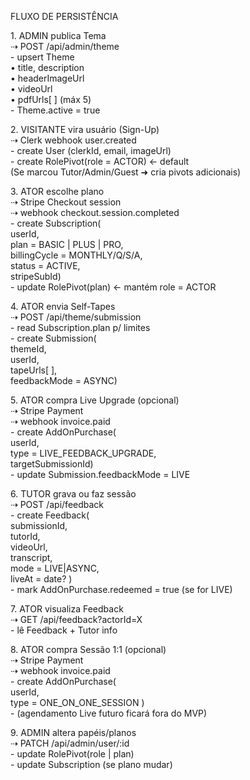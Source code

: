 FLUXO DE PERSISTÊNCIA

1\. ADMIN publica Tema  
   ⇢ POST /api/admin/theme  
      \- upsert Theme  
        • title, description  
        • headerImageUrl  
        • videoUrl  
        • pdfUrls\[ \] (máx 5\)  
      \- Theme.active \= true

2\. VISITANTE vira usuário (Sign-Up)  
   ⇢ Clerk webhook user.created  
      \- create User (clerkId, email, imageUrl)  
      \- create RolePivot(role \= ACTOR)   ← default  
        (Se marcou Tutor/Admin/Guest ➜ cria pivots adicionais)

3\. ATOR escolhe plano  
   ⇢ Stripe Checkout session  
   ⇢ webhook checkout.session.completed  
      \- create Subscription(  
          userId,  
          plan \= BASIC | PLUS | PRO,  
          billingCycle \= MONTHLY/Q/S/A,  
          status \= ACTIVE,  
          stripeSubId)  
      \- update RolePivot(plan)           ← mantém role \= ACTOR

4\. ATOR envia Self-Tapes  
   ⇢ POST /api/theme/submission  
      \- read Subscription.plan p/ limites  
      \- create Submission(  
          themeId,  
          userId,  
          tapeUrls\[ \],  
          feedbackMode \= ASYNC)

5\. ATOR compra Live Upgrade (opcional)  
   ⇢ Stripe Payment  
   ⇢ webhook invoice.paid  
      \- create AddOnPurchase(  
          userId,  
          type \= LIVE\_FEEDBACK\_UPGRADE,  
          targetSubmissionId)  
      \- update Submission.feedbackMode \= LIVE

6\. TUTOR grava ou faz sessão  
   ⇢ POST /api/feedback  
      \- create Feedback(  
          submissionId,  
          tutorId,  
          videoUrl,  
          transcript,  
          mode \= LIVE|ASYNC,  
          liveAt \= date? )  
      \- mark AddOnPurchase.redeemed \= true  (se for LIVE)

7\. ATOR visualiza Feedback  
   ⇢ GET /api/feedback?actorId=X  
      \- lê Feedback \+ Tutor info

8\. ATOR compra Sessão 1:1 (opcional)  
   ⇢ Stripe Payment  
   ⇢ webhook invoice.paid  
      \- create AddOnPurchase(  
          userId,  
          type \= ONE\_ON\_ONE\_SESSION )  
      \- (agendamento Live futuro ficará fora do MVP)

9\. ADMIN altera papéis/planos  
   ⇢ PATCH /api/admin/user/:id  
      \- update RolePivot(role | plan)  
      \- update Subscription (se plano mudar)


